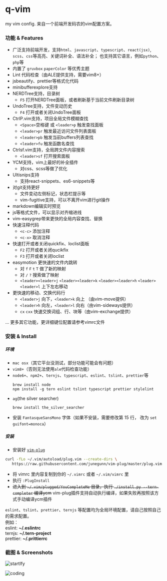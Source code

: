 q-vim
================
my vim config. 来自一个前端开发码农的vim配置方案。

### 功能 & Features
* 广泛支持前端开发，支持`html`、`javascript`、`typescript`、`react(jsx)`, `scss`、`css`等高亮、关键词补全、语法补全； 
也支持其它语言，例如`python`、`php`等
* 内置了 `gruvbox` `paperColor` 等优秀主题
* Lint 代码检查（由ALE提供支持，需要vim8+）
* jsbeautify、prettier等格式化代码
* minibufferexplore支持
* NERDTree支持，目录树
    * `F5` 打开NERDTree面板，或者刷新基于当前文件刷新目录树
* UndoTree支持，文件变动历史
    * `F4` 打开或者关闭UndoTree面板
* CtrlP.vim支持，项目全局文件模糊查找
    * `<Space>`空格键 或 `<leader>p` 触发查找面板
    * `<leader>pr` 触发最近访问文件列表面板
    * `<leader>pb` 触发当前buffers列表查找
    * `<leader>fu` 触发函数名查找
* Ctrlsf.vim支持，全局跨文件内容搜索
    * `<leader>sf` 打开搜索面板
* YCM支持，vim上最好的补全插件
    * 对css、scss等做了优化
* Ultisnips支持
    * 支持react-snippets、es6-snippets等
* 对git支持更好
    * 文件变动左侧标记，状态栏提示等
    * vim-fugitive支持，可以不离开vim进行git操作
* markdown编辑实时预览
* js等格式文件，可以显示对齐缩进线
* vim-easygrep带来更快的全局内容查找、替换
* 快速注释代码
    * `<c-c>` 添加注释
    * `<c-x>` 取消注释
* 快速打开或者关闭quickfix、loclist面板
    * `F2` 打开或者关闭qucikfix
    * `F3` 打开或者关闭loclist
* easymotion 更快速的文件内跳转
    * 对 `f` `F` `t` `T` 做了新的映射
    * 对 `/` `?` 搜索做了映射
    * `<leader><leader>j` `<leader><leader>k` `<leader><leader>h` `<leader><leader>l` 上下左右移动
* 更快速的移动、交换代码行
    * `<leader>j` 向下，`<leader>k` 向上 （由vim-move提供）
    * `<leader>h` 向左，`<leader>l` 向右（由vim-sideways提供）
    * `cx` `cxx` 快速交换词组、行、块等（由vim-exchange提供）


 ... 更多其它功能，更详细键位配置请参考vimrc文件

### 安装 & Install
##### 环境
 * `mac osx`（其它平台没测试，部分功能可能会有问题）
 * `vim8+`（否则无法使用`ale`代码检查功能）
 * `node6+`、`npm2+`、`ternjs`、`typescript`、`eslint`、`tslint`、`prettier`等
    ```
    brew install node
    npm install -g tern eslint tslint typescript prettier stylelint
    ```
 * `ag`(the silver searcher) 
    ```
    brew install the_silver_searcher
    ```
 * 安装 `FantasqueSansMono` 字体（如果不安装，需要修改第 15 行， 改为 `set guifont=monoca`）

##### 安装
 * 安装好 [`vim-plug`](https://github.com/junegunn/vim-plug/) 
 ```bash
curl -fLo ~/.vim/autoload/plug.vim --create-dirs \
    https://raw.githubusercontent.com/junegunn/vim-plug/master/plug.vim
```
 * 将 vimrc 里内容复制到你的 `~/.vimrc` 或者 `~/.vim/vimrc` 里
 * 执行 `:PlugInstall`
 * ~~进入到 `~/.vim/plugged/YouCompleteMe` 目录，执行 `./install.py --tern-completer` 编译ycm~~ vim-plug插件支持自动执行编译，如果失败再按照该方式手动编译ycm插件


`eslint`、`tslint`、`prettier`、`ternjs` 等配置均为全局环境配置，请自己按照自己的需求配置。  
例如：  
eslint: **~/.eslintrc**  
ternjs: **~/.tern-project**  
prettier: **~/.prittierrc**

### 截图 & Screenshots
![startIfy](https://cloud.githubusercontent.com/assets/3774036/25426063/9016bcd4-2aa0-11e7-8f6a-769b655d386f.png)  

![coding](https://cloud.githubusercontent.com/assets/3774036/25426093/a21f62dc-2aa0-11e7-9a4c-2077f4480ce0.png)
